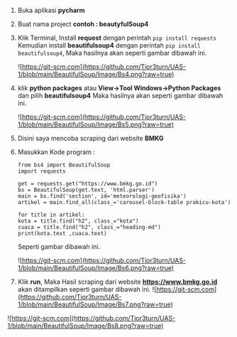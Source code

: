 1. Buka aplikasi **pycharm**
2. Buat nama project **contoh : beautyfulSoup4**
3. Klik Terminal, Install **request** dengan perintah ```pip install requests```
   Kemudian install **beautifulsoup4** dengan perintah ```pip install beautifulsoup4```,
   Maka hasilnya akan seperti gambar dibawah ini.
   
   ![https://git-scm.com](https://github.com/Tior3turn/UAS-1/blob/main/BeautifulSoup/Image/Bs4.png?raw=true)
   
4. klik **python packages** atau **View->Tool Windows->Python Packages** dan pilih **beautifulsoup4** 
   Maka hasilnya akan seperti gambar dibawah ini.
   
      ![https://git-scm.com](https://github.com/Tior3turn/UAS-1/blob/main/BeautifulSoup/Image/Bs5.png?raw=true)

5. Disini saya mencoba scraping dari website **BMKG**
6. Masukkan Kode program :
   ```
   from bs4 import BeautifulSoup
   import requests
   
   get = requests.get("https://www.bmkg.go.id")
   bs = BeautifulSoup(get.text, 'html.parser')
   main = bs.find('section', id='meteorologi-geofisika')
   artikel = main.find_all(class_='carousel-block-table prakicu-kota')
   
   for title in artikel:
   kota = title.find("h2", class_="kota")
   cuaca = title.find("h2", class_="heading-md")
   print(kota.text ,cuaca.text)
   ```
   Seperti gambar dibawah ini.
   
   ![https://git-scm.com](https://github.com/Tior3turn/UAS-1/blob/main/BeautifulSoup/Image/Bs6.png?raw=true)
 
 6. Klik **run**, Maka Hasil scraping dari website **https://www.bmkg.go.id** akan ditampilkan seperti gambar dibawah ini.
   ![https://git-scm.com](https://github.com/Tior3turn/UAS-1/blob/main/BeautifulSoup/Image/Bs7.png?raw=true)
   
   ![https://git-scm.com](https://github.com/Tior3turn/UAS-1/blob/main/BeautifulSoup/Image/Bs8.png?raw=true)


